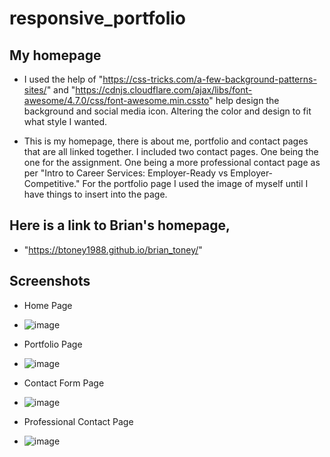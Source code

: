 # responsive_portfolio

## My homepage

* I used the help of "https://css-tricks.com/a-few-background-patterns-sites/" and "https://cdnjs.cloudflare.com/ajax/libs/font-awesome/4.7.0/css/font-awesome.min.cssto" help design the background and social media icon. Altering the color and design to fit what style I wanted.

* This is my homepage, there is about me, portfolio and contact pages that are all linked together. I included two contact pages. One being the one for the assignment. One being a more professional contact page as per "Intro to Career Services: Employer-Ready vs Employer-Competitive." For the portfolio page I used the image of myself until I have things to insert into the page.

## Here is a link to Brian's homepage, 

* "https://btoney1988.github.io/brian_toney/"


## Screenshots

 *  Home Page
  - ![image](https://user-images.githubusercontent.com/68873509/90903771-6c52f200-e39c-11ea-890c-7c4d9d674323.png)

 * Portfolio Page
 - ![image](https://user-images.githubusercontent.com/68873509/90903818-7ecd2b80-e39c-11ea-9a60-f4afab0f4849.png)

 * Contact Form Page
  - ![image](https://user-images.githubusercontent.com/68873509/90903917-99070980-e39c-11ea-850c-f4c312252708.png)

 * Professional Contact Page
  - ![image](https://user-images.githubusercontent.com/68873509/90904033-c0f66d00-e39c-11ea-8b7a-c97b98f2fa6f.png)

